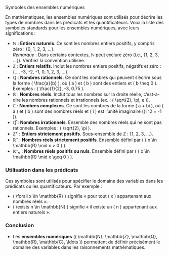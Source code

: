 Symboles des ensembles numériques

En mathématiques, les ensembles numériques sont utilisés pour décrire les types de nombres dans les prédicats et les quantificateurs. Voici la liste des symboles standards pour les ensembles numériques, avec leurs significations :

- **ℕ** : **Entiers naturels**. Ce sont les nombres entiers positifs, y compris zéro : {0, 1, 2, 3, …}.  
  *Remarque* : Dans certains contextes, ℕ peut exclure zéro (i.e., {1, 2, 3, …}). Vérifiez la convention utilisée.
- **ℤ** : **Entiers relatifs**. Inclut les nombres entiers positifs, négatifs et zéro : {…, -3, -2, -1, 0, 1, 2, 3, …}.
- **ℚ** : **Nombres rationnels**. Ce sont les nombres qui peuvent s’écrire sous la forme \( \frac{a}{b} \), où \( a \) et \( b \) sont des entiers et \( b \neq 0 \). Exemples : \( \frac{1}{2}, -3, 0.75 \).
- **ℝ** : **Nombres réels**. Inclut tous les nombres sur la droite réelle, c’est-à-dire les nombres rationnels et irrationnels (ex. : \( \sqrt{2}, \pi, e \)).
- **ℂ** : **Nombres complexes**. Ce sont les nombres de la forme \( a + bi \), où \( a \) et \( b \) sont des nombres réels et \( i \) est l’unité imaginaire (\( i^2 = -1 \)).
- **ℚ̅** : **Nombres irrationnels**. Ensemble des nombres réels qui ne sont pas rationnels. Exemples : \( \sqrt{2}, \pi \).
- **ℤ⁺** : **Entiers strictement positifs**. Sous-ensemble de ℤ : {1, 2, 3, …}.
- **ℝ⁺** : **Nombres réels strictement positifs**. Ensemble défini par \( \{ x \in \mathbb{R} \mid x > 0 \} \).
- **ℝ⁺₀** : **Nombres réels positifs ou nuls**. Ensemble défini par \( \{ x \in \mathbb{R} \mid x \geq 0 \} \).

### Utilisation dans les prédicats
Ces symboles sont utilisés pour spécifier le domaine des variables dans les prédicats ou les quantificateurs. Par exemple :
- \( \forall x \in \mathbb{R} \) signifie « pour tout \( x \) appartenant aux nombres réels ».
- \( \exists n \in \mathbb{N} \) signifie « il existe un \( n \) appartenant aux entiers naturels ».

### Conclusion
- Les **ensembles numériques** (\( \mathbb{N}, \mathbb{Z}, \mathbb{Q}, \mathbb{R}, \mathbb{C}, \ldots \)) permettent de définir précisément le domaine des variables dans les raisonnements mathématiques.